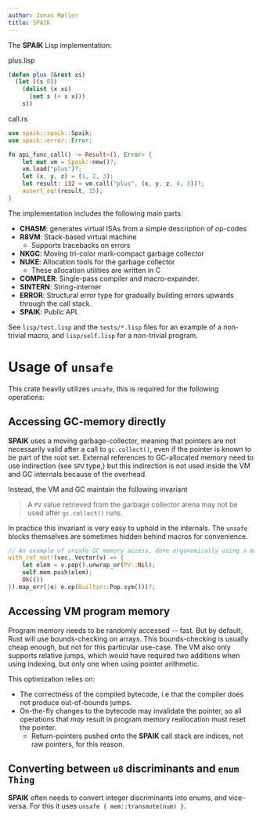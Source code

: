 ```yaml
---
author: Jonas Møller
title: SPAIK
---
```


The **SPAIK** Lisp implementation:

plus.lisp

``` lisp
(defun plus (&rest xs)
  (let ((s 0))
    (dolist (x xs)
      (set s (+ s x)))
    s))
```

call.rs

``` rust
use spaik::spaik::Spaik;
use spaik::error::Error;

fn api_func_call() -> Result<(), Error> {
    let mut vm = Spaik::new()?;
    vm.load("plus")?;
    let (x, y, z) = (1, 2, 3);
    let result: i32 = vm.call("plus", (x, y, z, 4, 5))?;
    assert_eq!(result, 15);
}
```

The implementation includes the following main parts:

-   **CHASM**: generates virtual ISAs from a simple description of
    op-codes
-   **R8VM**: Stack-based virtual machine
    -   Supports tracebacks on errors
-   **NKGC**: Moving tri-color mark-compact garbage collector
-   **NUKE**: Allocation tools for the garbage collector
    -   These allocation utilities are written in C
-   **COMPILER**: Single-pass compiler and macro-expander.
-   **SINTERN**: String-interner
-   **ERROR**: Structural error type for gradually building errors
    upwards through the call stack.
-   **SPAIK**: Public API.

See `lisp/test.lisp` and the `tests/*.lisp` files for an example of a
non-trivial macro, and `lisp/self.lisp` for a non-trivial program.

# Usage of `unsafe`

This crate heavily utilizes `unsafe`, this is required for the following
operations:

## Accessing GC-memory directly

**SPAIK** uses a moving garbage-collector, meaning that pointers are not
necessarily valid after a call to `gc.collect()`, even if the pointer is
known to be part of the root set. External references to GC-allocated
memory need to use indirection (see `SPV` type,) but this indirection is
not used inside the VM and GC internals because of the overhead.

Instead, the VM and GC maintain the following invariant

> A `PV` value retrieved from the garbage collector arena may not be
> used after `gc.collect()` runs.

In practice this invariant is very easy to uphold in the internals. The
`unsafe` blocks themselves are sometimes hidden behind macros for
convenience.

``` rust
// An example of unsafe GC memory access, done ergonomically using a macro
with_ref_mut!(vec, Vector(v) => {
    let elem = v.pop().unwrap_or(PV::Nil);
    self.mem.push(elem);
    Ok(())
}).map_err(|e| e.op(Builtin::Pop.sym()))?;
```

## Accessing VM program memory

Program memory needs to be randomly accessed -- fast. But by default,
Rust will use bounds-checking on arrays. This bounds-checking is usually
cheap enough, but not for this particular use-case. The VM also only
supports relative jumps, which would have required two additions when
using indexing, but only one when using pointer arithmetic.

This optimization relies on:

-   The correctness of the compiled bytecode, i.e that the compiler does
    not produce out-of-bounds jumps.
-   On-the-fly changes to the bytecode may invalidate the pointer, so
    all operations that *may* result in program memory reallocation must
    reset the pointer.
    -   Return-pointers pushed onto the **SPAIK** call stack are
        indices, not raw pointers, for this reason.

## Converting between `u8` discriminants and `enum Thing`

**SPAIK** often needs to convert integer discriminants into enums, and
vice-versa. For this it uses `unsafe { mem::transmute(num) }`.
